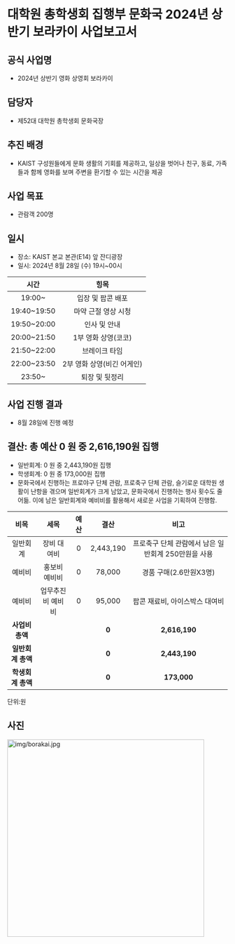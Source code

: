 대학원 총학생회 집행부 문화국 2024년 상반기 보라카이 사업보고서
===
## 공식 사업명
- 2024년 상반기 영화 상영회 보라카이

## 담당자
- 제52대 대학원 총학생회 문화국장

## 추진 배경
- KAIST 구성원들에게 문화 생활의 기회를 제공하고, 일상을 벗어나 친구, 동료, 가족들과 함께 영화를 보며 주변을 환기할 수 있는 시간을 제공 

## 사업 목표
- 관람객 200명

## 일시
- 장소: KAIST 본교 본관(E14) 앞 잔디광장
- 일시: 2024년 8월 28일 (수) 19시~00시

|  **시간** | **힝목** |
|:----------:|:--------:|
|      19:00~     | 입장 및 팝콘 배포 |
|      19:40~19:50      | 마약 근절 영상 시청 |
|      19:50~20:00      | 인사 및 안내 | 
|      20:00~21:50     |1부 영화 상영(코코) |
|      21:50~22:00     | 브레이크 타임 |
|      22:00~23:50     |2부 영화 상영(비긴 어게인) |
|      23:50~     | 퇴장 및 뒷정리 |

## 사업 진행 결과
- 8월 28일에 진행 예정

## 결산: 총 예산 0 원 중 2,616,190원 집행
- 일반회계: 0 원 중 2,443,190원 집행
- 학생회계: 0 원 중 173,000원 집행
- 문화국에서 진행하는 프로야구 단체 관람, 프로축구 단체 관람, 슬기로운 대학원 생활이 난항을 겪으며 일반회계가 크게 남았고, 문화국에서 진행하는 행사 횟수도 줄어듦. 이에 남은 일반회계와 예비비를 활용해서 새로운 사업을 기획하여 진행함.

|  **비목** | **세목** | **예산** | **결산** |**비고**|
|:----------:|:--------:|:--------:|:--------:|:--------:|
|일반회계| 장비 대여비 | 0 | 2,443,190 | 프로축구 단체 관람에서 남은 일반회계 250만원을 사용 |
|예비비| 홍보비 예비비 | 0| 78,000 | 경품 구매(2.6만원X3명) |
|예비비| 업무추진비 예비비 | 0 | 95,000 | 팝콘 재료비, 아이스박스 대여비 |
|   **사업비 총액**  |        |        | **0** | **2,616,190** ||
|   **일반회계 총액**  |        |        | **0** | **2,443,190** ||
|   **학생회계 총액**  |         |       |**0** | **173,000** ||

단위:원

## 사진
<img src="" width="450px" title="img/borakai.jpg"/> 
